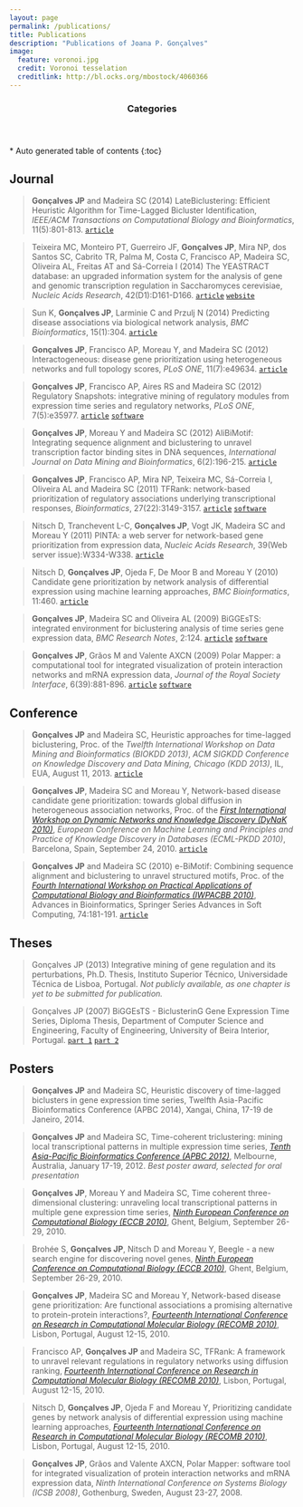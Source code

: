 ```yaml
---
layout: page
permalink: /publications/
title: Publications
description: "Publications of Joana P. Gonçalves"
image:
  feature: voronoi.jpg
  credit: Voronoi tesselation
  creditlink: http://bl.ocks.org/mbostock/4060366
---
```


<section id="table-of-contents" class="toc">
  <header>
    <h3>Categories</h3>
  </header>
<div id="drawer" markdown="1">
*  Auto generated table of contents
{:toc}
</div>
</section><!-- /#table-of-contents -->


## Journal

> **Gonçalves JP** and Madeira SC (2014) LateBiclustering: Efficient Heuristic Algorithm for Time-Lagged Bicluster Identification, *IEEE/ACM Transactions on Computational Biology and Bioinformatics*, 11(5):801-813. [`article`](https://dx.doi.org/doi:10.1109/TCBB.2014.2312007)

> Teixeira MC, Monteiro PT, Guerreiro JF, **Gonçalves JP**, Mira NP, dos Santos SC, Cabrito TR, Palma M, Costa C, Francisco AP, Madeira SC, Oliveira AL, Freitas AT and Sá-Correia I (2014) The YEASTRACT database: an upgraded information system for the analysis of gene and genomic transcription regulation in Saccharomyces cerevisiae, *Nucleic Acids Research*, 42(D1):D161-D166. [`article`](http://dx.doi.org/doi:10.1093/nar/gkt1015) [`website`](http://www.yeastract.com)

> Sun K, **Gonçalves JP**, Larminie C and Przulj N (2014) Predicting disease associations via biological network analysis, *BMC Bioinformatics*, 15(1):304. [`article`](http://www.biomedcentral.com/1471-2105/15/304/)

> **Gonçalves JP**, Francisco AP, Moreau Y, and Madeira SC (2012) Interactogeneous: disease gene prioritization using heterogeneous networks and full topology scores, *PLoS ONE*, 11(7):e49634. [`article`](http://dx.doi.org/doi:10.1371/journal.pone.0049634)

> **Gonçalves JP**, Francisco AP, Aires RS and Madeira SC (2012) Regulatory Snapshots: integrative mining of regulatory modules from expression time series and regulatory networks, *PLoS ONE*, 7(5):e35977. [`article`](http://dx.doi.org/doi:10.1371/journal.pone.0035977) [`software`](http://kdbio.inesc-id.pt/software/regulatorysnapshots)

> **Gonçalves JP**, Moreau Y and Madeira SC (2012) AliBiMotif: Integrating sequence alignment and biclustering to unravel transcription factor binding sites in DNA sequences, *International Journal on Data Mining and Bioinformatics*, 6(2):196-215. [`article`](http://dx.doi.org/doi:10.1504/ijdmb.2012.048198)

> **Gonçalves JP**, Francisco AP, Mira NP, Teixeira MC, Sá-Correia I, Oliveira AL and Madeira SC (2011) TFRank: network-based prioritization of regulatory associations underlying transcriptional responses, *Bioinformatics*, 27(22):3149-3157. [`article`](http://dx.doi.org/doi:10.1093/bioinformatics/BTR546) [`software`](http://kdbio.inesc-id.pt/software/tfrank)

> Nitsch D, Tranchevent L-C, **Gonçalves JP**, Vogt JK, Madeira SC and Moreau Y (2011) PINTA: a web server for network-based gene prioritization from expression data, *Nucleic Acids Research*, 39(Web server issue):W334-W338. [`article`](http://dx.doi.org/doi:10.1093/nar/gkr289)

> Nitsch D, **Gonçalves JP**, Ojeda F, De Moor B and Moreau Y (2010) Candidate gene prioritization by network analysis of differential expression using machine learning approaches, *BMC Bioinformatics*, 11:460. [`article`](http://dx.doi.org/doi:10.1186/1471-2105-11-460)

> **Gonçalves JP**, Madeira SC and Oliveira AL (2009) BiGGEsTS: integrated environment for biclustering analysis of time series gene expression data, *BMC Research Notes*, 2:124. [`article`](http://dx.doi.org/doi:10.1186/1756-0500-2-124) [`software`](http://kdbio.inesc-id.pt/software/biggests)

> **Gonçalves JP**, Grãos M and Valente AXCN (2009) Polar Mapper: a computational tool for integrated visualization of protein interaction networks and mRNA expression data, *Journal of the Royal Society Interface*, 6(39):881-896. [`article`](http://dx.doi.org/doi:10.1098/rsif.2008.0407) [`software`](http://kdbio.inesc-id.pt/software/polarmapper)

## Conference

> **Gonçalves JP** and Madeira SC, Heuristic approaches for time-lagged biclustering, Proc. of the *Twelfth International Workshop on Data Mining and Bioinformatics (BIOKDD 2013)*, *ACM SIGKDD Conference on Knowledge Discovery and Data Mining, Chicago (KDD 2013)*, IL, EUA, August 11, 2013. [`article`](http://dx.doi.org/10.1145/2500863.2500865)

> **Gonçalves JP**, Madeira SC and Moreau Y, Network-based disease candidate gene prioritization: towards global diffusion in heterogeneous association networks, Proc. of the [*First International Workshop on Dynamic Networks and Knowledge Discovery (DyNaK 2010)*](http://kdd.di.unito.it/DyNaK2010/index.html), *European Conference on Machine Learning and Principles and Practice of Knowledge Discovery in Databases (ECML-PKDD 2010)*, Barcelona, Spain, September 24, 2010. [`article`](http://sunsite.informatik.rwth-aachen.de/Publications/CEUR-WS/Vol-655/dynak2010_paper5.pdf)

> **Gonçalves JP** and Madeira SC (2010) e-BiMotif: Combining sequence alignment and biclustering to unravel structured motifs, Proc. of the [*Fourth International Workshop on Practical Applications of Computational Biology and Bioinformatics (IWPACBB 2010)*](http://iwpacbb2010.di.uminho.pt/), Advances in Bioinformatics, Springer Series Advances in Soft Computing, 74:181-191. [`article`](http://dx.doi.org/doi:10.1007/978-3-642-13214-8_24)

## Theses

> Gonçalves JP (2013) Integrative mining of gene regulation and its perturbations, Ph.D. Thesis, Instituto Superior Técnico, Universidade Técnica de Lisboa, Portugal.
*Not publicly available, as one chapter is yet to be submitted for publication.*

> Gonçalves JP (2007) BiGGEsTS - BiclusterinG Gene Expression Time Series, Diploma Thesis, Department of Computer Science and Engineering, Faculty of Engineering, University of Beira Interior, Portugal.
[`part 1`](http://www.inesc-id.pt/ficheiros/publicacoes/4308.pdf) [`part 2`](http://www.inesc-id.pt/ficheiros/publicacoes/4309.pdf)

## Posters

> **Gonçalves JP** and Madeira SC, Heuristic discovery of time-lagged biclusters in gene expression time series, Twelfth Asia-Pacific Bioinformatics Conference (APBC 2014), Xangai, China, 17-19 de Janeiro, 2014.

> **Gonçalves JP** and Madeira SC, Time-coherent triclustering: mining local transcriptional patterns in multiple expression time series, [*Tenth Asia-Pacific Bioinformatics Conference (APBC 2012)*](http://homepage.cs.latrobe.edu.au/ypchen/APBC2012/), Melbourne, Australia, January 17-19, 2012.
*Best poster award, selected for oral presentation*

> **Gonçalves JP**, Moreau Y and Madeira SC, Time coherent three-dimensional clustering: unraveling local transcriptional patterns in multiple gene expression time series, [*Ninth European Conference on Computational Biology (ECCB 2010)*](http://www.eccb2010.org/), Ghent, Belgium, September 26-29, 2010.

> Brohée S, **Gonçalves JP**, Nitsch D and Moreau Y, Beegle - a new search engine for discovering novel genes, [*Ninth European Conference on Computational Biology (ECCB 2010)*](http://www.eccb2010.org/), Ghent, Belgium, September 26-29, 2010.

> **Gonçalves JP**, Madeira SC and Moreau Y, Network-based disease gene prioritization: Are functional associations a promising alternative to protein-protein interactions?, [*Fourteenth International Conference on Research in Computational Molecular Biology (RECOMB 2010)*](http://kdbio.inesc-id.pt/recomb2010/home.html), Lisbon, Portugal, August 12-15, 2010.

> Francisco AP, **Gonçalves JP** and Madeira SC, TFRank: A framework to unravel relevant regulations in regulatory networks using diffusion ranking, [*Fourteenth International Conference on Research in Computational Molecular Biology (RECOMB 2010)*](http://kdbio.inesc-id.pt/recomb2010/home.html), Lisbon, Portugal, August 12-15, 2010.

> Nitsch D, **Gonçalves JP**, Ojeda F and Moreau Y, Prioritizing candidate genes by network analysis of differential expression using machine learning approaches, [*Fourteenth International Conference on Research in Computational Molecular Biology (RECOMB 2010)*](http://kdbio.inesc-id.pt/recomb2010/home.html), Lisbon, Portugal, August 12-15, 2010.

> **Gonçalves JP**, Grãos and Valente AXCN, Polar Mapper: software tool for integrated visualization of protein interaction networks and mRNA expression data, *Ninth International Conference on Systems Biology (ICSB 2008)*, Gothenburg, Sweden, August 23-27, 2008.

